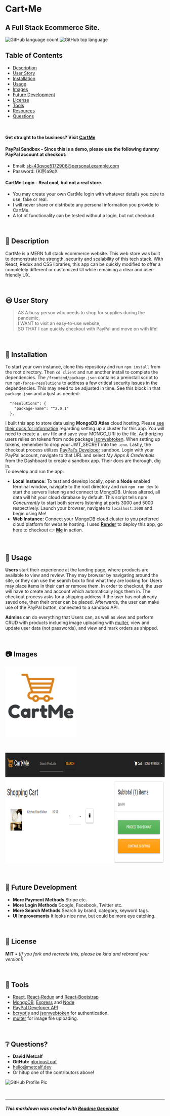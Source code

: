 # Cart•Me
## A Full Stack Ecommerce Site.

![GitHub language count](https://img.shields.io/github/languages/count/gloriousLoaf/CartMe)
![GitHub top language](https://img.shields.io/github/languages/top/gloriousLoaf/CartMe)

## Table of Contents
* [Description](#-description)
* [User Story](#-user-story)
* [Installation](#-installation)
* [Usage](#-usage)
* [Images](#-images)
* [Future Development](#-future-development)
* [License](#-license)
* [Tools](#-tools)
* [Resources](#-resources)
* [Questions](#-questions)
<p>&nbsp;</p>

#### Get straight to the business? **Visit** [CartMe](https://cartme.metcalf.dev/)  

#### **PayPal Sandbox** - Since this is a demo, please use the following dummy PayPal account at checkout:
* Email: sb-43qvoe5172906@personal.example.com
* Password: {K@)a9qX  

#### **CartMe Login** - Real cool, but not a real store.
* You may create your own CartMe login with whatever details you care to use, fake or real.
* I will never share or distribute any personal information you provide to CartMe.
* A lot of functionality can be tested without a login, but not checkout.
<p>&nbsp;</p>

## 📝 Description
CartMe is a MERN full stack ecommerce website. This web store was built to demonstrate the strength, security and scalability of this tech stack. With React, Redux and CSS libraries, this app can be quickly modified to offer a completely different or customized UI while remaining a clear and user-friendly UX.
<p>&nbsp;</p>

## 😃 User Story
> AS A busy person who needs to shop for supplies during the pandemic,  
> I WANT to visit an easy-to-use website,  
> SO THAT I can quickly checkout with PayPal and move on with life!
<p>&nbsp;</p>

## 💾 Installation
To start your own instance, clone this repository and run `npm install` from the root directory. Then `cd client` and run another install to complete the dependencies. The `/frontend/package.json` contains a preinstall script to run `npm-force-resolutions` to address a few critical security issues in the dependencies. This may need to be adjusted in time. See this block in that `package.json` and adjust as needed:  
```
  "resolutions": {
    "package-name": "^2.0.1"
  },
```
 I built this app to store data using **MongoDB Atlas** cloud hosting. Please [see their docs for information](https://docs.atlas.mongodb.com/) regarding setting up a cluster for this app. You will need to create a `.env` file and save your MONGO_URI to the file. Authorizing users relies on tokens from node package [jsonwebtoken](https://www.npmjs.com/package/jsonwebtoken). When setting up tokens, remember to drop your JWT_SECRET into the `.env`. Lastly, the checkout process utilizes [PayPal's Developer](https://developer.paypal.com/developer/applications) sandbox. Login with your PayPal account, navigate to that URL and select *My Apps & Credentials* from the Dashboard to create a sandbox app. Their docs are thorough, dig in.  
 To develop and run the app:
* **Local Instance:** To test and develop locally, open a **Node** enabled terminal window, navigate to the root directory and run `npm run dev` to start the servers listening and connect to MongoDB. Unless altered, all data will hit your cloud database by default. This script tells npm *Concurrently* to start both servers listening at ports 3000 and 5000 respectively. Launch your browser, navigate to `localhost:3000` and begin using Me!
* **Web Instance:** Connect your MongoDB cloud cluster to you preferred cloud platform for website hosting. I used **[Render](https://docs.render.com/)** to deploy this app, go here to checkout 👉 **[Me](https://cartme.metcalf.dev/)** in action.
<p>&nbsp;</p>

## 📲 Usage
**Users** start their experience at the landing page, where products are available to view and review. They may browser by navigating around the site, or they can use the search box to find what they are looking for. Users may place items in their cart or remove them. In order to checkout, the user will have to create and account which automatically logs them in. The checkout process asks for a shipping address if the user has not already saved one, then their order can be placed. Afterwards, the user can make use of the PayPal button, connected to a sandbox API.  

**Admins** can do everything that Users can, as well as view and perform CRUD with products including image uploading with [multer](https://www.npmjs.com/package/multer), view and update user data (not passwords), and view and mark orders as shipped.
<p>&nbsp;</p>

## 📷 Images
<img src="https://github.com/gloriousLoaf/CartMe/blob/main/frontend/public/logo192.png" alt="Cart Me brand" height="225">
<p>&nbsp;</p>
<img src="https://github.com/gloriousLoaf/CartMe/blob/main/frontend/public/images/shoppingcart.png" alt="Shopping cart screen at CartMe website" height="350">
<p>&nbsp;</p>

## 🔮 Future Development
* **More Payment Methods** Stripe etc.
* **More Login Methods** Google, Facebook, Twitter etc.
* **More Search Methods** Search by brand, category, keyword tags.
* **UI Improvements** It looks nice now, but could be more eye catching.
<p>&nbsp;</p>

## 📜 License
**MIT** • *(If you fork and recreate this, please be kind and rebrand your version!)*
<p>&nbsp;</p>

## 🔨 Tools 
* [React](https://reactjs.org/), [React-Redux](https://react-redux.js.org/) and [React-Bootstrap](https://react-bootstrap.github.io/)
* [MongoDB](https://www.mongodb.com/), [Express](https://expressjs.com/) and [Node](https://nodejs.org/)
* [PayPal Developer API](https://developer.paypal.com/developer/applications)
* [bcryptjs](https://www.npmjs.com/package/bcryptjs) and [jsonwebtoken](https://www.npmjs.com/package/jsonwebtoken) for authentication.
* [multer](https://www.npmjs.com/package/multer) for image file uploading.
<p>&nbsp;</p>

## ❔ Questions?
  * **David Metcalf**
  * **GitHub:** [gloriousLoaf](https://github.com/gloriousLoaf)
  * <hello@metcalf.dev>
  * Or hitup one of the contributors above!

<img src="https://github.com/gloriousLoaf.png" alt="GitHub Profile Pic" width="125" height="125">
<p>&nbsp;</p>

---

##### This markdown was created with [Readme Generator](https://github.com/gloriousLoaf/Readme-Generator)
